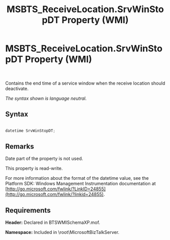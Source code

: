 ﻿---
title: MSBTS_ReceiveLocation.SrvWinStopDT Property (WMI)
TOCTitle: MSBTS_ReceiveLocation.SrvWinStopDT Property (WMI)
ms:assetid: 3961c0d9-7e16-4495-809a-49f37db649f8
ms:mtpsurl: https://msdn.microsoft.com/library/Aa559629(v=BTS.80)
ms:contentKeyID: 51527343
ms.date: 08/30/2017
mtps_version: v=BTS.80
---

# MSBTS\_ReceiveLocation.SrvWinStopDT Property (WMI)

 

Contains the end time of a service window when the receive location should deactivate.

*The syntax shown is language neutral.*

## Syntax

```C#
  
datetime SrvWinStopDT;  
```

## Remarks

Date part of the property is not used.

This property is read-write.

For more information about the format of the datetime value, see the Platform SDK: Windows Management Instrumentation documentation at [http://go.microsoft.com/fwlink/?LinkID=24855](http://go.microsoft.com/fwlink/?linkid=24855).

## Requirements

**Header:** Declared in BTSWMISchemaXP.mof.

**Namespace:** Included in \\root\\MicrosoftBizTalkServer.


